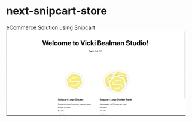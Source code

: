# next-snipcart-store
eCommerce Solution using Snipcart<br>
![](https://github.com/DrVicki/next-snipcart-store/blob/main/public/images/next-snipcart-demo.gif)<br>
